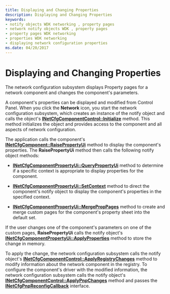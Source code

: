 ```yaml
---
title: Displaying and Changing Properties
description: Displaying and Changing Properties
keywords:
- notify objects WDK networking , property pages
- network notify objects WDK , property pages
- property pages WDK networking
- properties WDK networking
- displaying network configuration properties
ms.date: 04/20/2017
---
```


# Displaying and Changing Properties





The network configuration subsystem displays Property pages for a network component and changes the component's parameters.

A component's properties can be displayed and modified from Control Panel. When you click the **Network** icon, you start the network configuration subsystem, which creates an instance of the notify object and calls the object's [**INetCfgComponentControl::Initialize**](/previous-versions/windows/hardware/network/ff547729(v=vs.85)) method. This method initializes the object and provides access to the component and all aspects of network configuration.

The application calls the component's [**INetCfgComponent::RaisePropertyUi**](/previous-versions/windows/hardware/network/ff547895(v=vs.85)) method to display the component's properties. The **RaisePropertyUi** method then calls the following notify object methods:

-   [**INetCfgComponentPropertyUi::QueryPropertyUi**](/previous-versions/windows/hardware/network/ff547749(v=vs.85)) method to determine if a specific context is appropriate to display properties for the component.

-   [**INetCfgComponentPropertyUi::SetContext**](/previous-versions/windows/hardware/network/ff547752(v=vs.85)) method to direct the component's notify object to display the component's properties in the specified context.

-   [**INetCfgComponentPropertyUi::MergePropPages**](/previous-versions/windows/hardware/network/ff547746(v=vs.85)) method to create and merge custom pages for the component's property sheet into the default set.

If the user changes one of the component's parameters on one of the custom pages, **RaisePropertyUi** calls the notify object's [**INetCfgComponentPropertyUi::ApplyProperties**](/previous-versions/windows/hardware/network/ff547741(v=vs.85)) method to store the change in memory.

To apply the change, the network configuration subsystem calls the notify object's [**INetCfgComponentControl::ApplyRegistryChanges**](/previous-versions/windows/hardware/network/ff547727(v=vs.85)) method to modify information about the network component in the registry. To configure the component's driver with the modified information, the network configuration subsystem calls the notify object's [**INetCfgComponentControl::ApplyPnpChanges**](/previous-versions/windows/hardware/network/ff547726(v=vs.85)) method and passes the [**INetCfgPnpReconfigCallback**](/previous-versions/windows/hardware/network/ff547935(v=vs.85)) interface.

 

